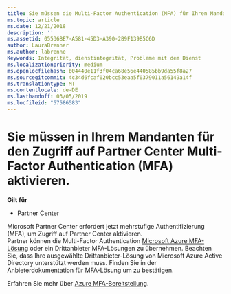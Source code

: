 ```yaml
---
title: Sie müssen die Multi-Factor Authentication (MFA) für Ihren Mandanten für den Zugriff auf diese Seite aktivieren | Partner Center
ms.topic: article
ms.date: 12/21/2018
description: ''
ms.assetid: 05536BE7-A581-45D3-A390-2B9F139B5C6D
author: LauraBrenner
ms.author: labrenne
Keywords: Integrität, dienstintegrität, Probleme mit dem Dienst
ms.localizationpriority: medium
ms.openlocfilehash: b04440e11f3f04ca68e56e440585bb9da55f8a27
ms.sourcegitcommit: 4c34d6fcaf020bcc53eaa5f0379011a56149a14f
ms.translationtype: MT
ms.contentlocale: de-DE
ms.lasthandoff: 03/05/2019
ms.locfileid: "57586583"
---
```

# <a name="you-must-enable-multi-factor-authentication-mfa-on-your-tenant-to-gain-access-to-partner-center"></a>Sie müssen in Ihrem Mandanten für den Zugriff auf Partner Center Multi-Factor Authentication (MFA) aktivieren.

**Gilt für**

- Partner Center


Microsoft Partner Center erfordert jetzt mehrstufige Authentifizierung (MFA), um Zugriff auf Partner Center aktivieren.  
Partner können die Multi-Factor Authentication [Microsoft Azure MFA-Lösung](https://docs.microsoft.com/en-us/azure/active-directory/authentication/concept-mfa-howitworks) oder ein Drittanbieter MFA-Lösungen zu übernehmen. Beachten Sie, dass Ihre ausgewählte Drittanbieter-Lösung von Microsoft Azure Active Directory unterstützt werden muss. Finden Sie in der Anbieterdokumentation für MFA-Lösung um zu bestätigen. 

Erfahren Sie mehr über [Azure MFA-Bereitstellung](https://docs.microsoft.com/en-us/azure/active-directory/authentication/howto-mfa-getstarted). 
 
